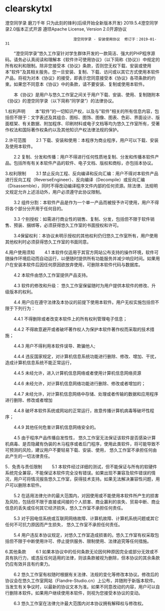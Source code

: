 # clearskytxl
澄空同学录 磨刀千年 只为此刻的锋利(后续开始全新版本开发)
2019.5.4澄空同学录2.0版本正式开源 遵顼Apache License, Version 2.0开源协议

                                   澄空同学录 - 安装使用协议  修订于：2019-01-31
　　“澄空同学录”悠久工作室针对学生群体开发的一款简洁、强大的PHP程序源码。请务必认真阅读和理解本《软件许可使用协议》（以下简称《协议》）中规定的所有权利和限制。除非您接受本《协议》条款，否则您无权下载、安装或使用本"软件"及其相关服务。您一旦安装、复制、下载、访问或以其它方式使用本软件产品，将视为对本《协议》的接受，即表示您同意接受本《协议》各项条款的约束。如果您不同意本《协议》中的条款，请不要安装、复制或使用本软件。

　　本《协议》是用户与悠久工作室之间关于用户下载、安装、使用、复制随附本《协议》的澄空同学录（以下简称“同学录”）的法律协议。

1.权利声明
　　本”软件”的一切知识产权，以及与"软件"相关的所有信息内容，包括但不限于：文字表述及其组合、图标、图饰、图像、图表、色彩、界面设计、版面框架、有关数据、附加程序、印刷材料或电子文档等均为悠久工作室所有，受著作权法和国际著作权条约以及其他知识产权法律法规的保护。

2.许可范围
　　2.1 下载、安装和使用：本程序为商业程序，用户可以下载、安装及使用本软件。

　　2.2 复制、分发和传播：用户不得进行任何性质地复制、分发和传播本软件产品。包括所有有关本软件产品的软件、电子文档、版权和商标，亦包括本协议。

3.权利限制
　　3.1 禁止反向工程、反向编译和反向汇编：用户不得对本软件产品进行反向工程（ReverseEngineer）、反向编译（Decompile）或反向汇编（Disassemble），同时不得改动编译程序文件内部的任何资源。除法律、法规明文规定允许上述活动外，用户必须遵守此协议限制。

　　3.2 组件分割：本软件产品是作为一个单一产品而被授予许可使用，用户不得将各个部分分开用于任何目的。

　　3.3 个别授权：如需进行商业性的销售、复制、分发，包括但不限于软件销售、预装、捆绑等，必须获得悠久工作室的书面授权和许可。

　　3.4保留权利：本协议未明示授权的其他权利仍归悠久工作室所有，用户使用其他权利时必须获得悠久工作室的书面同意。

4.用户使用须知
　　4.1 本软件仅适用于其官方网站公布支持的操作环境，软件可随操作环境启动而自动运行，以便随时提供所有功能服务并减少响应时间。如果用户在安装本软件后因任何原因欲放弃使用，可删除本软件代码与数据库。

　　4.2 本软件由悠久工作室提供产品支持。

　　4.3 软件的修改和升级： 悠久工作室保留随时为用户提供本软件的修改、升级版本的权利。

　　4.4 用户应在遵守法律及本协议的前提下使用本软件。用户无权实施包括但不限于下列行为：

　　4.4.1 不得删除或者改变本软件上的所有权利管理电子信息；

　　4.4.2 不得故意避开或者破坏著作权人为保护本软件著作权而采取的技术措施；

　　4.4.3 用户不得利用本软件误导、欺骗他人;

　　4.4.4 违反国家规定，对计算机信息系统功能进行删除、修改、增加、干扰，造成计算机信息系统不能正常运行，

　　4.4.5 未经允许，进入计算机信息网络或者使用计算机信息网络资源

　　4.4.6 未经允许，对计算机信息网络功能进行删除、修改或者增加的；

　　4.4.7 未经允许，对计算机信息网络中存储、处理或者传输的数据和应用程序进行删除、修改或者增加

　　4.4.8 破坏本软件系统或网站的正常运行，故意传播计算机病毒等破坏性程序；

　　4.4.9 其他任何危害计算机信息网络安全的。

　　4.5 由于程序产品传播自发性性， 悠久工作室无法保证该软件是否感染计算机病毒、是否隐藏有伪装的木马程序或者后门程序，使用此类软件，将可能导致不可预测的风险，建议用户不要轻易下载、安装、使用， 悠久工作室不承担任何由此产生的一切法律责任。

5．免责与责任限制
　　5.1 本软件经过详细的测试，但不能保证与所有的软硬件系统完全兼容，不能保证本软件完全没有错误。如果出现不兼容及软件错误的情况，用户可将情况报告悠久工作室，获得技术支持。如果无法解决兼容性问题，用户可以删除本软件。

　　5.2 在适用法律允许的最大范围内，对因使用或不能使用本软件所产生的损害及风险，包括但不限于直接或间接的个人损害、商业赢利的丧失、贸易中断、商业信息的丢失或任何其它经济损失，悠久工作室不承担任何责任。

　　5.3 对于因电信系统或互联网网络故障、计算机故障、计算机系统问题或其它任何不可抗力原因而产生损失， 悠久工作室不承担任何责任。

　　5.4 用户违反本协议规定，对悠久工作室造成损害的。悠久工作室有权采取包括但不限于中断使用许可、停止提供服务、限制使用、法律追究等任何措施。

6.其他条款
　　6.1 如果本协议中的任何条款无论因何种原因完全或部分无效或不具有执行力，或违反任何适用的法律，则该条款被视为删除，但本协议的其余条款仍应有效并且有约束力。

　　6.2 悠久工作室有权随时根据有关法律、法规的变化等修改本协议。修改后的协议会在悠久工作室网站（Flandre-Studio.cn）上公布，并随附于新版本软件。当发生有关争议时，以最新的协议文本为准。如果不同意改动的内容，用户可以自行删除本软件。如果用户继续使用本软件，则视为您接受本协议的变动。

　　6.3 悠久工作室在法律允许最大范围内对本协议拥有解释权与修改权。
